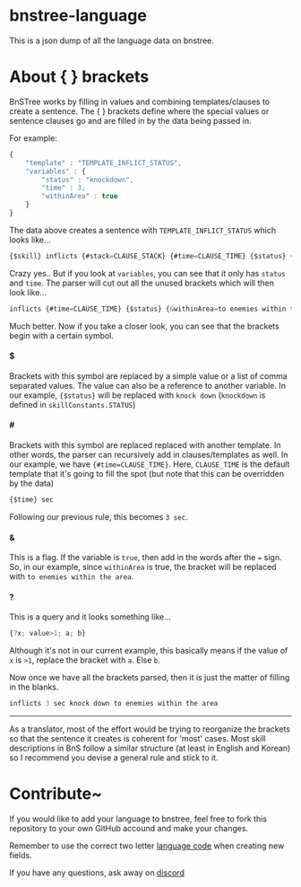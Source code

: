 # bnstree-language

This is a json dump of all the language data on bnstree.


# About { } brackets

BnSTree works by filling in values and combining templates/clauses to create a sentence. The { } brackets define where the special values or sentence clauses go and are filled in by the data being passed in. 

For example:
```javascript
{
    "template" : "TEMPLATE_INFLICT_STATUS", 
    "variables" : {
        "status" : "knockdown", 
        "time" : 3,
        "withinArea" : true
    }
}
```
The data above creates a sentence with `TEMPLATE_INFLICT_STATUS` which looks like...
```javascript
{$skill} inflicts {#stack=CLAUSE_STACK} {#time=CLAUSE_TIME} {$status} {#statDown=CLAUSE_STAT_DOWN} {#timeAfter=CLAUSE_TIME_AFTER} {&withinArea=to enemies within the area} {&players=to players and familiars} {&additional=to additional enemies hit} {#condition=CLAUSE_CONDITION_ON} {#statusOther=CLAUSE_TO_STATUS}
```

Crazy yes.. But if you look at `variables`, you can see that it only has `status` and `time`. The parser will cut out all the unused brackets which will then look like...
```javascript
inflicts {#time=CLAUSE_TIME} {$status} {&withinArea=to enemies within the area}
```
Much better. Now if you take a closer look, you can see that the brackets begin with a certain symbol.

#### $ 
Brackets with this symbol are replaced by a simple value or a list of comma separated values. The value can also be a reference to another variable. In our example, `{$status}` will be replaced with `knock down` (`knockdown` is defined in `skillConstants.STATUS`)

#### \#
Brackets with this symbol are replaced replaced with another template. In other words, the parser can recursively add in clauses/templates as well. In our example, we have `{#time=CLAUSE_TIME}`. Here, `CLAUSE_TIME` is the default template that it's going to fill the spot (but note that this can be overridden by the data)

```javascript
{$time} sec
```

Following our previous rule, this becomes `3 sec`.

#### &
This is a flag. If the variable is `true`, then add in the words after the `=` sign. So, in our example, since `withinArea` is true, the bracket will be replaced with `to enemies within the area`.


#### ?
This is a query and it looks something like...
```javascript
{?x; value>1; a; b}
```
Although it's not in our current example, this basically means if the value of `x` is `>1`, replace the bracket with `a`. Else `b`.

Now once we have all the brackets parsed, then it is just the matter of filling in the blanks. 
```javascript
inflicts 3 sec knock down to enemies within the area
```

---


As a translator, most of the effort would be trying to reorganize the brackets so that the sentence it creates is coherent for 'most' cases. Most skill descriptions in BnS follow a similar structure (at least in English and Korean) so I recommend you devise a general rule and stick to it.



# Contribute~

If you would like to add your language to bnstree, feel free to fork this repository to your own GitHub accound and make your changes.

Remember to use the correct two letter [language code](https://www.w3schools.com/tags/ref_language_codes.asp) when creating new fields.

If you have any questions, ask away on [discord](https://discord.gg/22TNyAe)
